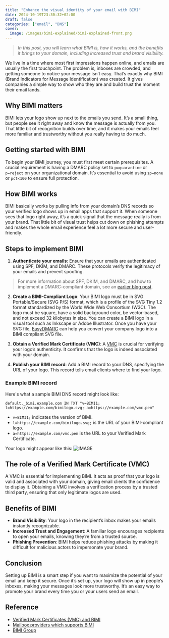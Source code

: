 ```yaml
---
title: "Enhance the visual identity of your email with BIMI"
date: 2024-10-19T23:30:32+02:00
draft: false
categories: ["email", "DNS"]
cover: 
  image: /images/bimi-explained/bimi-explained-front.png
---
```


>_In this post, you will learn what BIMI is, how it works, and the benefits it brings to your domain, including increased trust and brand visibility._

We live in a time where most first impressions happen online, and emails are usually the first touchpoint. The problem is, inboxes are crowded, and getting someone to notice your message isn’t easy. That’s exactly why BIMI (Brand Indicators for Message Identification) was created. It gives companies a simple way to show who they are and build trust the moment their email lands.

## Why BIMI matters
BIMI lets your logo show up next to the emails you send. It’s a small thing, but people see it right away and know the message is actually from you. That little bit of recognition builds over time, and it makes your emails feel more familiar and trustworthy without you really having to do much.

## Getting started with BIMI
To begin your BIMI journey, you must first meet certain prerequisites. A crucial requirement is having a DMARC policy set to `p=quarantine` or `p=reject` on your organizational domain. It’s essential to avoid using `sp=none` or `pct<100` to ensure full protection.

## How BIMI works
BIMI basically works by pulling info from your domain’s DNS records so your verified logo shows up in email apps that support it. When someone sees that logo right away, it’s a quick signal that the message really is from your brand. That little bit of visual trust helps cut down on phishing attempts and makes the whole email experience feel a lot more secure and user-friendly.

## Steps to implement BIMI
1. **Authenticate your emails**: Ensure that your emails are authenticated using SPF, DKIM, and DMARC. These protocols verify the legitimacy of your emails and prevent spoofing.
   
> For more information about SPF, DKIM, and DMARC, and how to implement a DMARC-compliant domain, see an [earlier blog post](https://vand3rlinden.com/post/spf-dkim-dmarc-explanation/).

2. **Create a BIMI-Compliant Logo**: Your BIMI logo must be in SVG Portable/Secure (SVG P/S) format, which is a profile of the SVG Tiny 1.2 format standardized by the World Wide Web Consortium (W3C). The logo must be square, have a solid background color, be vector-based, and not exceed 32 kilobytes in size. You can create a BIMI logo in a visual tool such as Inkscape or Adobe Illustrator. Once you have your SVG file, [EasyDMARC](https://easydmarc.com/tools/bimi-logo-converter) can help you convert your company logo into a BIMI compliant SVG file.

3. **Obtain a Verified Mark Certificate (VMC)**: A [VMC](https://www.digicert.com/tls-ssl/verified-mark-certificates#vmc_basic) is crucial for verifying your logo’s authenticity. It confirms that the logo is indeed associated with your domain.

4. **Publish your BIMI record**: Add a BIMI record to your DNS, specifying the URL of your logo. This record tells email clients where to find your logo.

### Example BIMI record
Here's what a sample BIMI DNS record might look like:

`default._bimi.example.com IN TXT "v=BIMI1; l=https://example.com/bimilogo.svg; a=https://example.com/vmc.pem"`

- `v=BIMI1;` indicates the version of BIMI.
- `l=https://example.com/bimilogo.svg;` is the URL of your BIMI-compliant logo.
- `a=https://example.com/vmc.pem` is the URL to your Verified Mark Certificate.

Your logo might appear like this:
![IMAGE](/images/bimi-explained/bimi-explained-front1.png)

## The role of a Verified Mark Certificate (VMC)
A VMC is essential for implementing BIMI. It acts as proof that your logo is valid and associated with your domain, giving email clients the confidence to display it. Obtaining a VMC involves a verification process by a trusted third party, ensuring that only legitimate logos are used.

## Benefits of BIMI
- **Brand Visibility**: Your logo in the recipient’s inbox makes your emails instantly recognizable.
- **Increased Trust and Engagement**: A familiar logo encourages recipients to open your emails, knowing they’re from a trusted source.
- **Phishing Prevention**: BIMI helps reduce phishing attacks by making it difficult for malicious actors to impersonate your brand.

## Conclusion
Setting up BIMI is a smart step if you want to maximize the potential of your email and keep it secure. Once it’s set up, your logo will show up in people’s inboxes, making your messages look more trustworthy. It’s an easy way to promote your brand every time you or your users send an email.

## Reference
- [Verified Mark Certificates (VMC) and BIMI](https://bimigroup.org/verified-mark-certificates-vmc-and-bimi/)
- [Mailbox providers which supports BIMI](https://bimigroup.org/bimi-infographic/)
- [BIMI Group](https://bimigroup.org/)